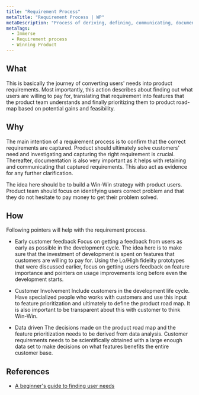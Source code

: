 ```yaml
---
title: "Requirement Process"
metaTitle: "Requirement Process | WP"
metaDescription: "Process of deriving, defining, communicating, documenting, prioritizing and obtaining user feedback."
metaTags:
  - Immerse
  - Requirement process
  - Winning Product
---
```



## What
This is basically the journey of converting users' needs into product requirements. Most importantly, this action describes about finding out what users are willing to pay for, translating that requirement into features that the product team understands and finally prioritizing them to product road-map based on potential gains and feasibility.


## Why
The main intention of a requirement process is to confirm that the correct requirements are captured. 
Product should ultimately solve customers' need and investigating and capturing the right requirement is crucial. Thereafter, documentation is also very important as it helps with retaining and communicating that captured requirements. This also act as evidence for any further clarification. 

The idea here should be to build a Win-Win strategy with product users. Product team should focus on identifying users correct problem and that they do not hesitate to pay money to get their problem solved.


## How
Following pointers will help with the requirement process.

- Early customer feedback
Focus on getting a feedback from users as early as possible in the development cycle. The idea here is to make sure that the investment of development is spent on features that customers are willing to pay for. Using the Lo/High fidelity prototypes that were discussed earlier, focus on getting users feedback on feature importance and pointers on usage improvements long before even the development starts.

- Customer Involvement
Include customers in the development life cycle. Have specialized people who works with customers and use this input to feature prioritization and ultimately to define the product road map. It is also important to be transparent about this with customer to think Win-Win.

- Data driven
The decisions made on the product road map and the feature prioritization needs to be derived from data analysis. Customer requirements needs to be scientifically obtained with a large enough data set to make decisions on what features benefits the entire customer base.


## References
- [A beginner's guide to finding user needs](https://jdittrich.github.io/userNeedResearchBook/)